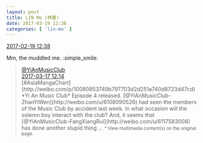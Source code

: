 ```yaml
---
layout: post
title: LIN Mo (林墨)
date: 2017-03-19 12:38
categories: [ 'lin-mo' ]
---
```


<div class="weibo-info">
  <a href="http://weibo.com/6108312042/EAv41huHh">2017-02-19 12:38</a>
</div>

Mm, the muddled me. :simple_smile:

<!-- more -->

> <div class="weibo-post-name">
>   <a href="http://weibo.com/u/6094546964">@YiAnMusicClub</a>
> </div>
> <div class="weibo-info">
>   <a href="http://weibo.com/6094546964/EAc2Xdfwg">2017-03-17 12:14</a>
> </div>
> [#AsiaMangaChart](http://weibo.com/p/10080853749b797703d2d251a740d8723d47cd) *Yi An Music Club* Episode 4 released. [@YiAnMusicClub-ZhanYiWen](http://weibo.com/u/6108090526) had seen the members of the Music Club by accident last week. In what occasion will the solemn boy interact with the club? And, it seems that [@YiAnMusicClub-FangXiangRui](http://weibo.com/u/6117583008) has done another stupid thing …  
> <small>* View multimedia content(s) on the original page.</small>
